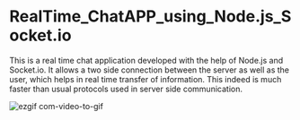 # RealTime_ChatAPP_using_Node.js_Socket.io
This is a real time chat application developed with the help of Node.js and Socket.io. It allows a two side connection between the server as well as the user, which helps in real time transfer of information. This indeed is much faster than usual protocols used in server side communication.

![ezgif com-video-to-gif](https://user-images.githubusercontent.com/60344472/87045307-5e467900-c215-11ea-8f42-86498dc5fb81.gif)
